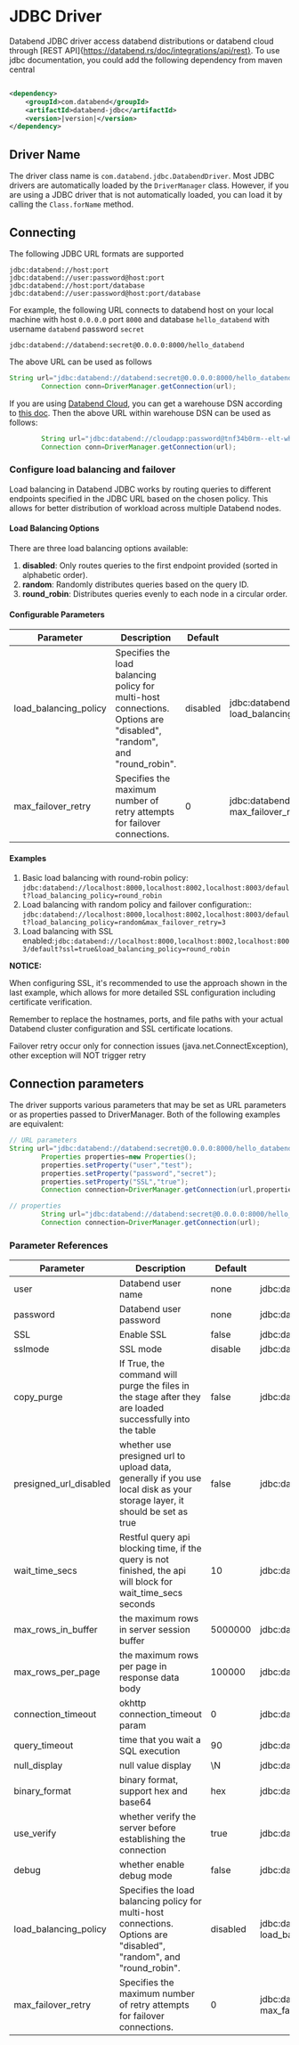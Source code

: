 # JDBC Driver

Databend JDBC driver access databend distributions or databend cloud
through [REST API]{https://databend.rs/doc/integrations/api/rest}.
To use jdbc documentation, you could add the following dependency from maven central

```xml

<dependency>
    <groupId>com.databend</groupId>
    <artifactId>databend-jdbc</artifactId>
    <version>|version|</version>
</dependency>
```

## Driver Name

The driver class name is `com.databend.jdbc.DatabendDriver`. Most JDBC drivers are automatically loaded by
the `DriverManager` class. However, if you are using a JDBC driver that is not automatically loaded, you can load it by
calling the `Class.forName` method.

## Connecting

The following JDBC URL formats are supported

```text
jdbc:databend://host:port
jdbc:databend://user:password@host:port
jdbc:databend://host:port/database
jdbc:databend://user:password@host:port/database
```

For example, the following URL connects to databend host on your local machine with host `0.0.0.0` port `8000` and
database `hello_databend`
with username `databend` password `secret`

```text
jdbc:databend://databend:secret@0.0.0.0:8000/hello_databend
```

The above URL can be used as follows

```java 
String url="jdbc:databend://databend:secret@0.0.0.0:8000/hello_databend"
        Connection conn=DriverManager.getConnection(url);
```

If you are using [Databend Cloud](https://app.databend.com/), you can get a warehouse DSN according
to [this doc](https://databend.rs/cloud/using-databend-cloud/warehouses#connecting).
Then the above URL within warehouse DSN can be used as follows:

```java 
        String url="jdbc:databend://cloudapp:password@tnf34b0rm--elt-wh-medium.gw.aliyun-cn-beijing.default.databend.cn:443/db_name?ssl=true"
        Connection conn=DriverManager.getConnection(url);
```

### Configure load balancing and failover

Load balancing in Databend JDBC works by routing queries to different endpoints specified in the JDBC URL based on the chosen policy. This allows for better distribution of workload across multiple Databend nodes.

#### Load Balancing Options

There are three load balancing options available:

1. **disabled**: Only routes queries to the first endpoint provided (sorted in alphabetic order).
2. **random**: Randomly distributes queries based on the query ID.
3. **round_robin**: Distributes queries evenly to each node in a circular order.

#### Configurable Parameters

| Parameter | Description | Default | Example |
|-----------|-------------|---------|---------|
| load_balancing_policy | Specifies the load balancing policy for multi-host connections. Options are "disabled", "random", and "round_robin". | disabled | jdbc:databend://localhost:8000,localhost:8002,localhost:8003/default?load_balancing_policy=random |
| max_failover_retry | Specifies the maximum number of retry attempts for failover connections. | 0 | jdbc:databend://localhost:7222,localhost:7223,localhost:7224,localhost:8000/default?max_failover_retry=4 |

#### Examples

1. Basic load balancing with round-robin policy: `jdbc:databend://localhost:8000,localhost:8002,localhost:8003/default?load_balancing_policy=round_robin`
2. Load balancing with random policy and failover configuration:: `jdbc:databend://localhost:8000,localhost:8002,localhost:8003/default?load_balancing_policy=random&max_failover_retry=3
`
3. Load balancing with SSL enabled:`jdbc:databend://localhost:8000,localhost:8002,localhost:8003/default?ssl=true&load_balancing_policy=round_robin`

**NOTICE:**

When configuring SSL, it's recommended to use the approach shown in the last example, which allows for more detailed SSL configuration including certificate verification.

Remember to replace the hostnames, ports, and file paths with your actual Databend cluster configuration and SSL certificate locations.

Failover retry occur only for connection issues (java.net.ConnectException), other exception will NOT trigger retry 

## Connection parameters

The driver supports various parameters that may be set as URL parameters or as properties passed to DriverManager. Both
of the following examples are equivalent:

```java
// URL parameters
String url="jdbc:databend://databend:secret@0.0.0.0:8000/hello_databend";
        Properties properties=new Properties();
        properties.setProperty("user","test");
        properties.setProperty("password","secret");
        properties.setProperty("SSL","true");
        Connection connection=DriverManager.getConnection(url,properties);

// properties
        String url="jdbc:databend://databend:secret@0.0.0.0:8000/hello_databend?user=test&password=secret&SSL=true";
        Connection connection=DriverManager.getConnection(url);
```

### Parameter References

| Parameter              | Description                                                                                                               | Default  | example                                                                 |
|------------------------|---------------------------------------------------------------------------------------------------------------------------|----------|-------------------------------------------------------------------------|
| user                   | Databend user name                                                                                                        | none     | jdbc:databend://0.0.0.0:8000/hello_databend?user=test                   |
| password               | Databend user password                                                                                                    | none     | jdbc:databend://0.0.0.0:8000/hello_databend?password=secret             |
| SSL                    | Enable SSL                                                                                                                | false    | jdbc:databend://0.0.0.0:8000/hello_databend?SSL=true                    |
| sslmode                | SSL mode                                                                                                                  | disable  | jdbc:databend://0.0.0.0:8000/hello_databend?sslmode=enable              |
| copy_purge             | If True, the command will purge the files in the stage after they are loaded successfully into the table                  | false    | jdbc:databend://0.0.0.0:8000/hello_databend?copy_purge=true             |
| presigned_url_disabled | whether use presigned url to upload data, generally if you use local disk as your storage layer, it should be set as true | false    | jdbc:databend://0.0.0.0:8000/hello_databend?presigned_url_disabled=true |
| wait_time_secs         | Restful query api blocking time, if the query is not finished, the api will block for wait_time_secs seconds              | 10       | jdbc:databend://0.0.0.0:8000/hello_databend?wait_time_secs=10           |
| max_rows_in_buffer     | the maximum rows in server session buffer                                                                                 | 5000000  | jdbc:databend://0.0.0.0:8000/hello_databend?max_rows_in_buffer=5000000  |
| max_rows_per_page      | the maximum rows per page in response data body                                                                           | 100000   | jdbc:databend://0.0.0.0:8000/default?max_rows_per_page=100000           |
| connection_timeout     | okhttp connection_timeout param                                                                                           | 0        | jdbc:databend://0.0.0.0:8000/default?connection_timeout=100000          |
| query_timeout          | time that you wait a SQL execution                                                                                        | 90       | jdbc:databend://0.0.0.0:8000/default?query_timeout=120                  |
| null_display           | null value display                                                                                                        | \N       | jdbc:databend://0.0.0.0:8000/hello_databend?null_display=null           |
| binary_format          | binary format, support hex and base64                                                                                     | hex      | jdbc:databend://0.0.0.0:8000/default?binary_format=hex                  |
| use_verify             | whether verify the server before establishing the connection                                                              | true     | jdbc:databend://0.0.0.0:8000/default?use_verify=true                    |
| debug                  | whether enable debug mode                                                                                                 | false    | jdbc:databend://0.0.0.0:8000/default?debug=true                         |
| load_balancing_policy | Specifies the load balancing policy for multi-host connections. Options are "disabled", "random", and "round_robin". | disabled | jdbc:databend://localhost:8000,localhost:8002,localhost:8003/default?load_balancing_policy=random |
| max_failover_retry | Specifies the maximum number of retry attempts for failover connections. | 0        | jdbc:databend://localhost:7222,localhost:7223,localhost:7224,localhost:8000/default?max_failover_retry=4 |
